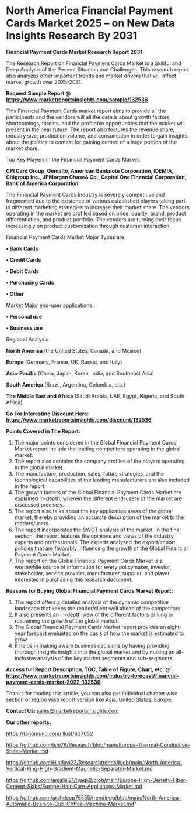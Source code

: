 # North America Financial Payment Cards Market 2025 – on New Data Insights Research By 2031

<strong>Financial Payment Cards Market Research Report 2031</strong>

The Research Report on Financial Payment Cards Market is a Skillful and Deep Analysis of the Present Situation and Challenges. This research report also analyzes other important trends and market drivers that will affect market growth over 2025-2031.

<strong>Request Sample Report @ <a href=https://www.marketreportsinsights.com/sample/132536>https://www.marketreportsinsights.com/sample/132536</a></strong>

This Financial Payment Cards market report aims to provide all the participants and the vendors will all the details about growth factors, shortcomings, threats, and the profitable opportunities that the market will present in the near future. The report also features the revenue share, industry size, production volume, and consumption in order to gain insights about the politics to contest for gaining control of a large portion of the market share.

Top Key Players in the Financial Payment Cards Market:

<strong>CPI Card Group, Gemalto, American Banknote Corporation, IDEMIA, Citigroup Inc., JPMorgan Chase& Co., Capital One Financial Corporation, Bank of America Corporation</strong>

The Financial Payment Cards Industry is severely competitive and fragmented due to the existence of various established players taking part in different marketing strategies to increase their market share. The vendors operating in the market are profiled based on price, quality, brand, product differentiation, and product portfolio. The vendors are turning their focus increasingly on product customization through customer interaction.

Financial Payment Cards Market Major Types are:

<strong>• Bank Cards

• Credit Cards

• Debit Cards

• Purchasing Cards

• Other</strong>

Market Major end-user applications :

<strong>• Personal use

• Business use</strong>

Regional Analysis

</u><strong><b>North America</b></strong> (the United States, Canada, and Mexico)

<strong><b>Europe </b></strong>(Germany, France, UK, Russia, and Italy)

<strong><b>Asia-Pacific</b></strong> (China, Japan, Korea, India, and Southeast Asia)

<strong><b>South America</b></strong> (Brazil, Argentina, Colombia, etc.)

<strong><b>The Middle East and Africa</b></strong> (Saudi Arabia, UAE, Egypt, Nigeria, and South Africa)

<strong>Go For Interesting Discount Here: <a href=https://www.marketreportsinsights.com/discount/132536>https://www.marketreportsinsights.com/discount/132536</a></strong>

<strong>Points Covered in The Report:</strong>
<ol>
  <li>The major points considered in the Global Financial Payment Cards Market report include the leading competitors operating in the global market.</li>
  <li>The report also contains the company profiles of the players operating in the global market.</li>
  <li>The manufacture, production, sales, future strategies, and the technological capabilities of the leading manufacturers are also included in the report.</li>
  <li>The growth factors of the Global Financial Payment Cards Market are explained in-depth, wherein the different end-users of the market are discussed precisely.</li>
  <li>The report also talks about the key application areas of the global market, thereby providing an accurate description of the market to the readers/users.</li>
  <li>The report incorporates the SWOT analysis of the market. In the final section, the report features the opinions and views of the industry experts and professionals. The experts analyzed the export/import policies that are favorably influencing the growth of the Global Financial Payment Cards Market.</li>
  <li>The report on the Global Financial Payment Cards Market is a worthwhile source of information for every policymaker, investor, stakeholder, service provider, manufacturer, supplier, and player interested in purchasing this research document.</li>
</ol>
<strong>Reasons for Buying Global Financial Payment Cards Market Report:</strong>

<ol>
  <li>The report offers a detailed analysis of the dynamic competitive landscape that keeps the reader/client well ahead of the competitors.</li>
  <li>It also presents an in-depth view of the different factors driving or restraining the growth of the global market.</li>
  <li>The Global Financial Payment Cards Market report provides an eight-year forecast evaluated on the basis of how the market is estimated to grow.</li>
  <li>It helps in making aware business decisions by having providing thorough insights insights into the global market and by making an all-inclusive analysis of the key market segments and sub-segments.</li>
</ol>
<strong>Access full Report Description, TOC, Table of Figure, Chart, etc. @ <a href=https://www.marketreportsinsights.com/industry-forecast/financial-payment-cards-market-2022-132536>https://www.marketreportsinsights.com/industry-forecast/financial-payment-cards-market-2022-132536</a></strong>


Thanks for reading this article; you can also get individual chapter wise section or region wise report version like Asia, United States, Europe.

<strong>Contact Us:</strong>
sales@marketreportsinsights.com

<strong>Our other reports:</strong>

<a href=https://tanomuno.com/illust/437052>https://tanomuno.com/illust/437052</a>

<a href=https://github.com/Ishi78/Research/blob/main/Europe-Thermal-Conductive-Sheet-Market.md>https://github.com/Ishi78/Research/blob/main/Europe-Thermal-Conductive-Sheet-Market.md</a>

<a href=https://github.com/Hindavi23/Researchtrends/blob/main/North-America-Vertical-Ring-High-Gradient-Magnetic-Separator-Market.md>https://github.com/Hindavi23/Researchtrends/blob/main/North-America-Vertical-Ring-High-Gradient-Magnetic-Separator-Market.md</a>

<a href=https://github.com/anjaliiii21/tyagii2/blob/main/Europe-High-Density-Fiber-Cement-Slabs/Europe-Hair-Care-Appliances-Market.md>https://github.com/anjaliiii21/tyagii2/blob/main/Europe-High-Density-Fiber-Cement-Slabs/Europe-Hair-Care-Appliances-Market.md</a>

<a href=https://github.com/arshdeep76555/trendingg/blob/main/North-America-Automatic-Bean-to-Cup-Coffee-Machine-Market.md>https://github.com/arshdeep76555/trendingg/blob/main/North-America-Automatic-Bean-to-Cup-Coffee-Machine-Market.md</a>"

